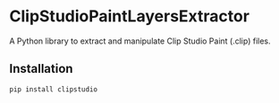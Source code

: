 # ClipStudioPaintLayersExtractor

A Python library to extract and manipulate Clip Studio Paint (.clip) files.

## Installation

```bash
pip install clipstudio
```
